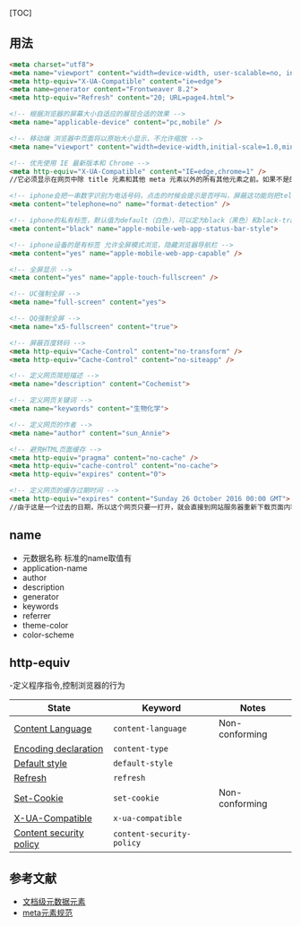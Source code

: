 [TOC]
## 用法
 
```html
<meta charset="utf8">
<meta name="viewport" content="width=device-width, user-scalable=no, initial-scale=1.0, maximum-scale=1.0, minimum-scale=1.0">
<meta http-equiv="X-UA-Compatible" content="ie=edge">
<meta name=generator content="Frontweaver 8.2">
<meta http-equiv="Refresh" content="20; URL=page4.html">

<!-- 根据浏览器的屏幕大小自适应的展现合适的效果 -->
<meta name="applicable-device" content="pc,mobile" />

<!-- 移动端 浏览器中页面将以原始大小显示，不允许缩放 -->
<meta name="viewport" content="width=device-width,initial-scale=1.0,minimum-scale=1.0,maximum-scale=1.0,user-scalable=no" />

<!-- 优先使用 IE 最新版本和 Chrome -->
<meta http-equiv="X-UA-Compatible" content="IE=edge,chrome=1" />
//它必须显示在网页中除 title 元素和其他 meta 元素以外的所有其他元素之前。如果不是的话，它不起作用

<!-- iphone会把一串数字识别为电话号码，点击的时候会提示是否呼叫，屏蔽这功能则把telephone设置为no -->
<meta content="telephone=no" name="format-detection" />

<!-- iphone的私有标签，默认值为default（白色），可以定为black（黑色）和black-translucent（灰色半透明） -->
<meta content="black" name="apple-mobile-web-app-status-bar-style">

<!-- iphone设备的是有标签 允许全屏模式浏览，隐藏浏览器导航栏 -->
<meta content="yes" name="apple-mobile-web-app-capable" />

<!-- 全屏显示 -->
<meta content="yes" name="apple-touch-fullscreen" />

<!-- UC强制全屏 -->
<meta name="full-screen" content="yes">

<!-- QQ强制全屏 -->
<meta name="x5-fullscreen" content="true">

<!-- 屏蔽百度转码 -->
<meta http-equiv="Cache-Control" content="no-transform" />
<meta http-equiv="Cache-Control" content="no-siteapp" />

<!-- 定义网页简短描述 -->
<meta name="description" content="Cochemist">

<!-- 定义网页关键词 -->
<meta name="keywords" content="生物化学"> 

<!-- 定义网页的作者 -->
<meta name="author" content="sun_Annie">

<!-- 避免HTML页面缓存 -->
<meta http-equiv="pragma" content="no-cache" />
<meta http-equiv="cache-control" content="no-cache">
<meta http-equiv="expires" content="0">

<!-- 定义网页的缓存过期时间 -->
<meta http-equiv="expires" content="Sunday 26 October 2016 00:00 GMT">
//由于这是一个过去的日期，所以这个网页只要一打开，就会直接到网站服务器重新下载页面内容，而不是从cache调用。这是一种防止网页被cache缓存的措施。

```

## name
- 元数据名称
标准的name取值有
- application-name
- author
- description
- generator
- keywords
- referrer
- theme-color
- color-scheme


## http-equiv
-定义程序指令,控制浏览器的行为

| State                                                        | Keyword                   | Notes          |
| ------------------------------------------------------------ | ------------------------- | -------------- |
| [Content Language](https://html.spec.whatwg.org/multipage/semantics.html#attr-meta-http-equiv-content-language) | `content-language`        | Non-conforming |
| [Encoding declaration](https://html.spec.whatwg.org/multipage/semantics.html#attr-meta-http-equiv-content-type) | `content-type`            |                |
| [Default style](https://html.spec.whatwg.org/multipage/semantics.html#attr-meta-http-equiv-default-style) | `default-style`           |                |
| [Refresh](https://html.spec.whatwg.org/multipage/semantics.html#attr-meta-http-equiv-refresh) | `refresh`                 |                |
| [Set-Cookie](https://html.spec.whatwg.org/multipage/semantics.html#attr-meta-http-equiv-set-cookie) | `set-cookie`              | Non-conforming |
| [X-UA-Compatible](https://html.spec.whatwg.org/multipage/semantics.html#attr-meta-http-equiv-x-ua-compatible) | `x-ua-compatible`         |                |
| [Content security policy](https://html.spec.whatwg.org/multipage/semantics.html#attr-meta-http-equiv-content-security-policy) | `content-security-policy` |                |




## 参考文献
- [文档级元数据元素](https://developer.mozilla.org/zh-CN/docs/Web/HTML/Element/meta)
- [meta元素规范](https://html.spec.whatwg.org/multipage/semantics.html#the-meta-element)


